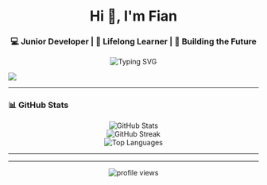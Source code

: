 <h1 align="center">Hi 👋, I'm Fian</h1>
<h3 align="center">💻 Junior Developer | 🌱 Lifelong Learner | 🚀 Building the Future</h3>

<p align="center">
  <img src="https://readme-typing-svg.demolab.com?font=Fira+Code&size=22&pause=1000&color=00F7FF&center=true&width=435&lines=Welcome+to+my+Github;Code%2C+Eat%2C+Sleep%2C+Repeat;You+Code%2C+You+Have+Powers" alt="Typing SVG" />
</p>

<p align="left">
  <img src="https://skillicons.dev/icons?i=js,react,nodejs,php,laravel,mysql,postgres	,tailwind,bootstrap,git,github,vscode,figma" />
</p>

---

### 📊 GitHub Stats

<p align="center">
  <img src="https://github-readme-stats.vercel.app/api?username=Iannn-vbeta&show_icons=true&theme=radical" alt="GitHub Stats" />
  <br/>
  <img src="https://github-readme-streak-stats.herokuapp.com/?user=Iannn-vbeta&theme=radical" alt="GitHub Streak" />
  <br/>
  <img src="https://github-readme-stats.vercel.app/api/top-langs/?username=Iannn-vbeta&layout=compact&theme=radical" alt="Top Languages" />
</p>

---

<!--### 📫 Connect with Me

<p align="left">
  <a href="https://linkedin.com/in/yourprofile" target="blank"><img align="center" src="https://cdn.jsdelivr.net/npm/simple-icons@v5/icons/linkedin.svg" alt="LinkedIn" height="20" width="20" /></a>
  &nbsp;
  <a href="https://instagram.com/yourusername" target="blank"><img align="center" src="https://cdn.jsdelivr.net/npm/simple-icons@v5/icons/instagram.svg" alt="Instagram" height="20" width="20" /></a>
  &nbsp;
  <a href="mailto:youremail@example.com"><img align="center" src="https://cdn.jsdelivr.net/npm/simple-icons@v5/icons/gmail.svg" alt="Gmail" height="20" width="20" /></a>
</p> 
-->
---

<p align="center">
  <img src="https://komarev.com/ghpvc/?username=Iannn-vbeta&label=Profile%20views&color=0e75b6&style=flat" alt="profile views" />
</p>

